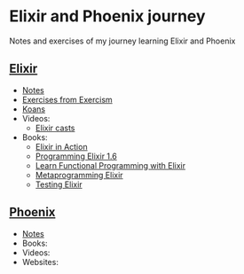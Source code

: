 # Elixir and Phoenix journey

Notes and exercises of my journey learning Elixir and Phoenix

## [Elixir](https://elixir-lang.org/)

- [Notes](elixir/NOTES.md)
- [Exercises from Exercism](https://www.exercism.org/tracks/elixir)
- [Koans](https://github.com/elixirkoans/elixir-koans)
- Videos:
    - [Elixir casts](https://elixircasts.io/)
- Books:
    - [Elixir in Action](https://www.manning.com/books/elixir-in-action-second-edition)
    - [Programming Elixir 1.6](https://pragprog.com/titles/elixir16/programming-elixir-1-6/)
    - [Learn Functional Programming with Elixir](https://pragprog.com/titles/cdc-elixir/learn-functional-programming-with-elixir/)
    - [Metaprogramming Elixir](https://pragprog.com/titles/cmelixir/metaprogramming-elixir/)
    - [Testing Elixir](https://pragprog.com/titles/lmelixir/testing-elixir/)


## [Phoenix](https://www.phoenixframework.org/)

- [Notes](phoenix/NOTES.md)
- Books:
- Videos:
- Websites:

